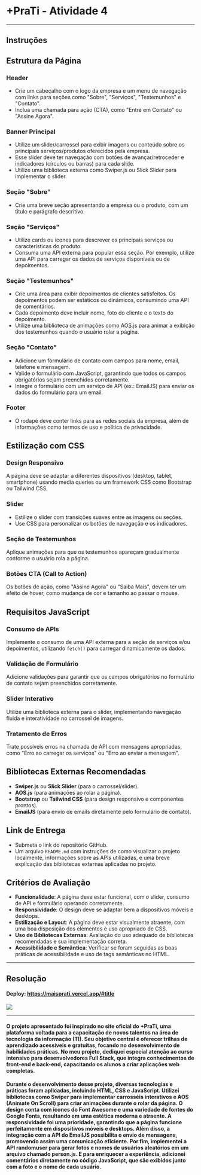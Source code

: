 # +PraTi - Atividade 4 
<hr>

## Instruções

## Estrutura da Página

### Header
- Crie um cabeçalho com o logo da empresa e um menu de navegação com links para seções como "Sobre", "Serviços", "Testemunhos" e "Contato".
- Inclua uma chamada para ação (CTA), como "Entre em Contato" ou "Assine Agora".

### Banner Principal
- Utilize um slider/carrossel para exibir imagens ou conteúdo sobre os principais serviços/produtos oferecidos pela empresa.
- Esse slider deve ter navegação com botões de avançar/retroceder e indicadores (círculos ou barras) para cada slide.
- Utilize uma biblioteca externa como Swiper.js ou Slick Slider para implementar o slider.

### Seção "Sobre"
- Crie uma breve seção apresentando a empresa ou o produto, com um título e parágrafo descritivo.

### Seção "Serviços"
- Utilize cards ou ícones para descrever os principais serviços ou características do produto.
- Consuma uma API externa para popular essa seção. Por exemplo, utilize uma API para carregar os dados de serviços disponíveis ou de depoimentos.

### Seção "Testemunhos"
- Crie uma área para exibir depoimentos de clientes satisfeitos. Os depoimentos podem ser estáticos ou dinâmicos, consumindo uma API de comentários.
- Cada depoimento deve incluir nome, foto do cliente e o texto do depoimento.
- Utilize uma biblioteca de animações como AOS.js para animar a exibição dos testemunhos quando o usuário rolar a página.

### Seção "Contato"
- Adicione um formulário de contato com campos para nome, email, telefone e mensagem.
- Valide o formulário com JavaScript, garantindo que todos os campos obrigatórios sejam preenchidos corretamente.
- Integre o formulário com um serviço de API (ex.: EmailJS) para enviar os dados do formulário para um email.

### Footer
- O rodapé deve conter links para as redes sociais da empresa, além de informações como termos de uso e política de privacidade.

## Estilização com CSS

### Design Responsivo
A página deve se adaptar a diferentes dispositivos (desktop, tablet, smartphone) usando media queries ou um framework CSS como Bootstrap ou Tailwind CSS.

### Slider
- Estilize o slider com transições suaves entre as imagens ou seções. 
- Use CSS para personalizar os botões de navegação e os indicadores.

### Seção de Testemunhos
Aplique animações para que os testemunhos apareçam gradualmente conforme o usuário rola a página.

### Botões CTA (Call to Action)
Os botões de ação, como "Assine Agora" ou "Saiba Mais", devem ter um efeito de hover, como mudança de cor e tamanho ao passar o mouse.

## Requisitos JavaScript

### Consumo de APIs
Implemente o consumo de uma API externa para a seção de serviços e/ou depoimentos, utilizando `fetch()` para carregar dinamicamente os dados.

### Validação de Formulário
Adicione validações para garantir que os campos obrigatórios no formulário de contato sejam preenchidos corretamente.

### Slider Interativo
Utilize uma biblioteca externa para o slider, implementando navegação fluida e interatividade no carrossel de imagens.

### Tratamento de Erros
Trate possíveis erros na chamada de API com mensagens apropriadas, como "Erro ao carregar os serviços" ou "Erro ao enviar a mensagem".

## Bibliotecas Externas Recomendadas
- **Swiper.js** ou **Slick Slider** (para o carrossel/slider).
- **AOS.js** (para animações ao rolar a página).
- **Bootstrap** ou **Tailwind CSS** (para design responsivo e componentes prontos).
- **EmailJS** (para envio de emails diretamente pelo formulário de contato).

## Link de Entrega
- Submeta o link do repositório GitHub.
- Um arquivo `README.md` com instruções de como visualizar o projeto localmente, informações sobre as APIs utilizadas, e uma breve explicação das bibliotecas externas aplicadas no projeto.

## Critérios de Avaliação
- **Funcionalidade**: A página deve estar funcional, com o slider, consumo de API e formulário operando corretamente.
- **Responsividade**: O design deve se adaptar bem a dispositivos móveis e desktops.
- **Estilização e Layout**: A página deve estar visualmente atraente, com uma boa disposição dos elementos e uso apropriado de CSS.
- **Uso de Bibliotecas Externas**: Avaliação do uso adequado de bibliotecas recomendadas e sua implementação correta.
- **Acessibilidade e Semântica**: Verificar se foram seguidas as boas práticas de acessibilidade e uso de tags semânticas no HTML.

<hr>

## Resolução

#### Deploy: https://maisprati.vercel.app/#title
<img src="./img/result.png">
<hr>

#### O projeto apresentado foi inspirado no site oficial do +PraTi, uma plataforma voltada para a capacitação de novos talentos na área de tecnologia da informação (TI). Seu objetivo central é oferecer trilhas de aprendizado acessíveis e gratuitas, focando no desenvolvimento de habilidades práticas. No meu projeto, dediquei especial atenção ao curso intensivo para desenvolvedores Full Stack, que integra conhecimentos de front-end e back-end, capacitando os alunos a criar aplicações web completas.
#### Durante o desenvolvimento desse projeto, diversas tecnologias e práticas foram aplicadas, incluindo HTML, CSS e JavaScript. Utilizei bibliotecas como Swiper para implementar carrosséis interativos e AOS (Animate On Scroll) para criar animações durante o rolar da página. O design conta com ícones do Font Awesome e uma variedade de fontes do Google Fonts, resultando em uma estética moderna e atraente. A responsividade foi uma prioridade, garantindo que a página funcione perfeitamente em dispositivos móveis e desktops. Além disso, a integração com a API do EmailJS possibilita o envio de mensagens, promovendo assim uma comunicação eficiente. Por fim, implementei a API randomuser para gerar fotos e nomes de usuários aleatórios em um arquivo chamado person.js. E para enriquecer a experiência, adicionei comentários diretamente no código JavaScript, que são exibidos junto com a foto e o nome de cada usuário. 


